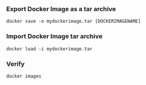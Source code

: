 ### Export Docker Image as a tar archive
```
docker save -o mydockerimage.tar [DOCKERIMAGENAME]
```
### Import Docker Image tar archive
```
docker load -i mydockerimage.tar 
```
### Verify
```
docker images
```